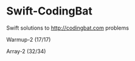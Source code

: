 # Swift-CodingBat
Swift solutions to http://codingbat.com problems

Warmup-2 (17/17)

Array-2 (32/34)
